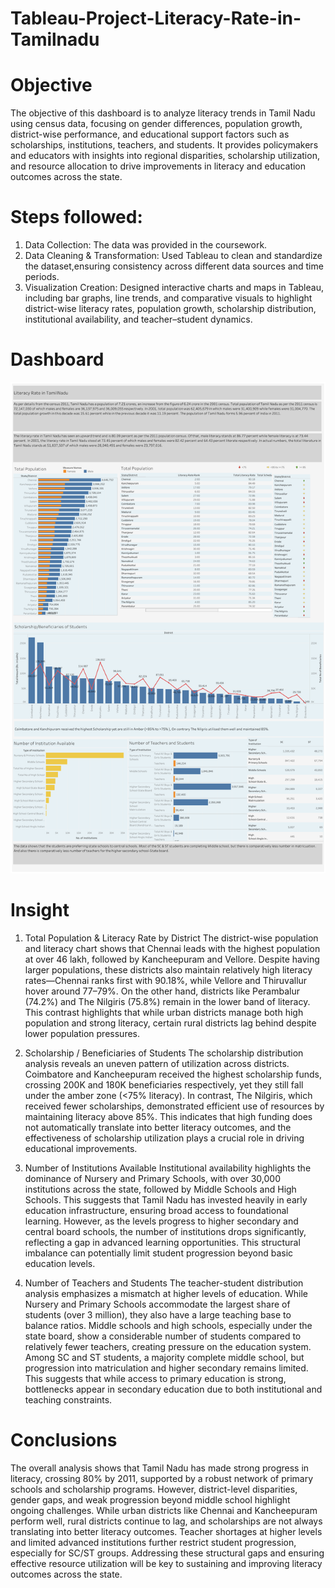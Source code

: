 # Tableau-Project-Literacy-Rate-in-Tamilnadu
# Objective
The objective of this dashboard is to analyze literacy trends in Tamil Nadu using census data, focusing on gender differences, population growth, district-wise performance, and educational support factors such as scholarships, institutions, teachers, and students. It provides policymakers and educators with insights into regional disparities, scholarship utilization, and resource allocation to drive improvements in literacy and education outcomes across the state.
# Steps followed:
1. Data Collection: The data was provided in the coursework.
2. Data Cleaning & Transformation: Used Tableau to clean and standardize the dataset,ensuring consistency across different data sources and time periods.
3. Visualization Creation: Designed interactive charts and maps in Tableau, including bar graphs, line trends, and comparative visuals to highlight district-wise literacy rates, population growth, scholarship distribution, institutional availability, and teacher–student dynamics.

# Dashboard
![Literacy rate in Tamilnadu](https://github.com/NandanaAnup/Tableau-Project-Literacy-Rate-in-Tamilnadu/blob/main/Literacy%20Rate%20in%20Tamilnadu.png)

# Insight
1. Total Population & Literacy Rate by District
The district-wise population and literacy chart shows that Chennai leads with the highest population at over 46 lakh, followed by Kancheepuram and Vellore. Despite having larger populations, these districts also maintain relatively high literacy rates—Chennai ranks first with 90.18%, while Vellore and Thiruvallur hover around 77–79%. On the other hand, districts like Perambalur (74.2%) and The Nilgiris (75.8%) remain in the lower band of literacy. This contrast highlights that while urban districts manage both high population and strong literacy, certain rural districts lag behind despite lower population pressures.

2. Scholarship / Beneficiaries of Students
The scholarship distribution analysis reveals an uneven pattern of utilization across districts. Coimbatore and Kancheepuram received the highest scholarship funds, crossing 200K and 180K beneficiaries respectively, yet they still fall under the amber zone (<75% literacy). In contrast, The Nilgiris, which received fewer scholarships, demonstrated efficient use of resources by maintaining literacy above 85%. This indicates that high funding does not automatically translate into better literacy outcomes, and the effectiveness of scholarship utilization plays a crucial role in driving educational improvements.

3. Number of Institutions Available
Institutional availability highlights the dominance of Nursery and Primary Schools, with over 30,000 institutions across the state, followed by Middle Schools and High Schools. This suggests that Tamil Nadu has invested heavily in early education infrastructure, ensuring broad access to foundational learning. However, as the levels progress to higher secondary and central board schools, the number of institutions drops significantly, reflecting a gap in advanced learning opportunities. This structural imbalance can potentially limit student progression beyond basic education levels.

4. Number of Teachers and Students
The teacher-student distribution analysis emphasizes a mismatch at higher levels of education. While Nursery and Primary Schools accommodate the largest share of students (over 3 million), they also have a large teaching base to balance ratios. Middle schools and high schools, especially under the state board, show a considerable number of students compared to relatively fewer teachers, creating pressure on the education system. Among SC and ST students, a majority complete middle school, but progression into matriculation and higher secondary remains limited. This suggests that while access to primary education is strong, bottlenecks appear in secondary education due to both institutional and teaching constraints.

# Conclusions
The overall analysis shows that Tamil Nadu has made strong progress in literacy, crossing 80% by 2011, supported by a robust network of primary schools and scholarship programs. However, district-level disparities, gender gaps, and weak progression beyond middle school highlight ongoing challenges. While urban districts like Chennai and Kancheepuram perform well, rural districts continue to lag, and scholarships are not always translating into better literacy outcomes. Teacher shortages at higher levels and limited advanced institutions further restrict student progression, especially for SC/ST groups. Addressing these structural gaps and ensuring effective resource utilization will be key to sustaining and improving literacy outcomes across the state.



